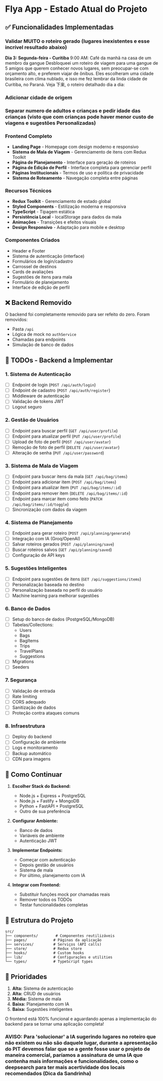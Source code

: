 # Flya App - Estado Atual do Projeto

## ✅ Funcionalidades Implementadas

### Validar MUITO o roteiro gerado (lugares inexistentes e esse incrível resultado abaixo)

**Dia 3: Segunda-feira - Curitiba**
9:00 AM: Café da manhã na casa de um membro da gangue
Desbloqueei um roteiro de viagem para uma gangue de 5 amigos que querem conhecer novos lugares, sem preocupar-se com orçamento alto, e preferem viajar de ônibus. Eles escolheram uma cidade brasileira com clima nublado, e isso me fez lembrar da linda cidade de Curitiba, no Paraná. Veja 下来, o roteiro detalhado dia a dia:

### Adicionar cidade de origem

### Separar numero de adultos e crianças e pedir idade das crianças (visto que com crianças pode haver menor custo de viagens e sugestões Personalizadas)

### Frontend Completo

- **Landing Page** - Homepage com design moderno e responsivo
- **Sistema de Mala de Viagem** - Gerenciamento de itens com Redux Toolkit
- **Página de Planejamento** - Interface para geração de roteiros
- **Página de Edição de Perfil** - Interface completa para gerenciar perfil
- **Páginas Institucionais** - Termos de uso e política de privacidade
- **Sistema de Roteamento** - Navegação completa entre páginas

### Recursos Técnicos

- **Redux Toolkit** - Gerenciamento de estado global
- **Styled Components** - Estilização moderna e responsiva
- **TypeScript** - Tipagem estática
- **Persistência Local** - localStorage para dados da mala
- **Animações** - Transições e efeitos visuais
- **Design Responsivo** - Adaptação para mobile e desktop

### Componentes Criados

- Header e Footer
- Sistema de autenticação (interface)
- Formulários de login/cadastro
- Carrossel de destinos
- Cards de avaliações
- Sugestões de itens para mala
- Formulário de planejamento
- Interface de edição de perfil

## ❌ Backend Removido

O backend foi completamente removido para ser refeito do zero. Foram removidos:

- Pasta `/api`
- Lógica de mock no `authService`
- Chamadas para endpoints
- Simulação de banco de dados

## 🔧 TODOs - Backend a Implementar

### 1. Sistema de Autenticação

- [ ] Endpoint de login (`POST /api/auth/login`)
- [ ] Endpoint de cadastro (`POST /api/auth/register`)
- [ ] Middleware de autenticação
- [ ] Validação de tokens JWT
- [ ] Logout seguro

### 2. Gestão de Usuários

- [ ] Endpoint para buscar perfil (`GET /api/user/profile`)
- [ ] Endpoint para atualizar perfil (`PUT /api/user/profile`)
- [ ] Upload de foto de perfil (`POST /api/user/avatar`)
- [ ] Remoção de foto de perfil (`DELETE /api/user/avatar`)
- [ ] Alteração de senha (`PUT /api/user/password`)

### 3. Sistema de Mala de Viagem

- [ ] Endpoint para buscar itens da mala (`GET /api/bag/items`)
- [ ] Endpoint para adicionar item (`POST /api/bag/items`)
- [ ] Endpoint para atualizar item (`PUT /api/bag/items/:id`)
- [ ] Endpoint para remover item (`DELETE /api/bag/items/:id`)
- [ ] Endpoint para marcar item como feito (`PATCH /api/bag/items/:id/toggle`)
- [ ] Sincronização com dados da viagem

### 4. Sistema de Planejamento

- [ ] Endpoint para gerar roteiro (`POST /api/planning/generate`)
- [ ] Integração com IA (Groq/OpenAI)
- [ ] Salvar roteiros gerados (`POST /api/planning/save`)
- [ ] Buscar roteiros salvos (`GET /api/planning/saved`)
- [ ] Configuração de API keys

### 5. Sugestões Inteligentes

- [ ] Endpoint para sugestões de itens (`GET /api/suggestions/items`)
- [ ] Personalização baseada no destino
- [ ] Personalização baseada no perfil do usuário
- [ ] Machine learning para melhorar sugestões

### 6. Banco de Dados

- [ ] Setup do banco de dados (PostgreSQL/MongoDB)
- [ ] Tabelas/Collections:
  - Users
  - Bags
  - BagItems
  - Trips
  - TravelPlans
  - Suggestions
- [ ] Migrations
- [ ] Seeders

### 7. Segurança

- [ ] Validação de entrada
- [ ] Rate limiting
- [ ] CORS adequado
- [ ] Sanitização de dados
- [ ] Proteção contra ataques comuns

### 8. Infraestrutura

- [ ] Deploy do backend
- [ ] Configuração de ambiente
- [ ] Logs e monitoramento
- [ ] Backup automático
- [ ] CDN para imagens

## 🚀 Como Continuar

1. **Escolher Stack do Backend:**

   - Node.js + Express + PostgreSQL
   - Node.js + Fastify + MongoDB
   - Python + FastAPI + PostgreSQL
   - Outro de sua preferência

2. **Configurar Ambiente:**

   - Banco de dados
   - Variáveis de ambiente
   - Autenticação JWT

3. **Implementar Endpoints:**

   - Começar com autenticação
   - Depois gestão de usuários
   - Sistema de mala
   - Por último, planejamento com IA

4. **Integrar com Frontend:**
   - Substituir funções mock por chamadas reais
   - Remover todos os TODOs
   - Testar funcionalidades completas

## 📁 Estrutura do Projeto

```
src/
├── components/        # Componentes reutilizáveis
├── pages/            # Páginas da aplicação
├── services/         # Serviços (API calls)
├── store/            # Redux store
├── hooks/            # Custom hooks
├── lib/              # Configurações e utilities
└── types/            # TypeScript types
```

## 🎯 Prioridades

1. **Alta:** Sistema de autenticação
2. **Alta:** CRUD de usuários
3. **Média:** Sistema de mala
4. **Baixa:** Planejamento com IA
5. **Baixa:** Sugestões inteligentes

O frontend está 100% funcional e aguardando apenas a implementação do backend para se tornar uma aplicação completa!

### AVISO: Para 'solucionar' a IA sugerindo lugares no roteiro que não existem ou não são daquele lugar, durante a apresentação do PIT devemos falar que se a gente fosse usar o projeto de maneira comercial, paríamos a assinatura de uma IA que contenha mais informações e funcionalidades, como o deepsearch para ter mais acertividade dos locais recomendados (Dica da Sandrinha)
